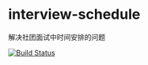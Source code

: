 # interview-schedule
解决社团面试中时间安排的问题

[![Build Status](https://travis-ci.com/fky2015/interview-schedule.svg?token=DUER3e9xEqspYY4ypqtp&branch=master)](https://travis-ci.com/fky2015/interview-schedule)